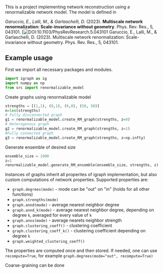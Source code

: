 #
This is a project implementing network reconstruction using a renormalizable network model. The model is defined in

*Garuccio, E., Lalli, M., & Garlaschelli, D.* (2023). **Multiscale network renormalization: Scale-invariance without geometry**. Phys. Rev. Res., 5, 043101.
[![DOI:10.1103/PhysRevResearch.5.043101](https://link.aps.org/doi/10.1103/PhysRevResearch.5.043101)
Garuccio, E., Lalli, M., & Garlaschelli, D. (2023). Multiscale network renormalization: Scale-invariance without geometry. Phys. Rev. Res., 5, 043101.
## Example usage

First we import all necessary packages and modules.

```python
import igraph as ig
import numpy as np
from src import renormalizable_model
```

Create graphs using renormalizable model
```python
strengths = [(1,1), (0,1), (0,0), (50, 50)]
n=len(strengths)
# Fully disconnected graph
g1 = renormalizable_model.create_RM_graph(strengths, z=0)
# Heterogenous graph
g2 = renormalizable_model.create_RM_graph(strengths, z=1)
#Fully connected graph
g3 = renormalizable_model.create_RM_graph(strengths, z=np.infty)
```

Generate ensemble of desired size
```python
ensemble_size = 1000
z=1
renormalizable_model.generate_RM_ensemble(ensemble_size, strengths, z)
```

Instances of graphs inherit all properites of igraph implementation, but also custom computations of network properties. Supported properties are:
- `graph.degrees(mode)` - mode can be "out" on "in" (holds for all other functions)
- `graph.strengths(mode)`
- `graph.annd(mode)` - average nearest neighbor degree
- `graph.annd_k(mode)` - average nearest neighbor degree, depending on degree `k`, averaged for every value of `k`
- `graph.anns(mode)` - average nearets neighbor strength
- `graph.clustering_coeff()` - clustering coefficient
- `graph.clustering_coeff_k()` - clustering coefficient depending on degree `k`
- `graph.weighted_clustering_coeff()`

The properties are computed once and then stored. If needed, one can use `recompute=True`, for example `graph.degrees(mode="out", recompute=True)`

Coarse-graining can be done
